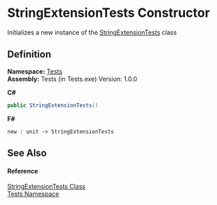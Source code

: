 # StringExtensionTests Constructor


Initializes a new instance of the <a href="T_Tests_StringExtensionTests.md">StringExtensionTests</a> class



## Definition
**Namespace:** <a href="N_Tests.md">Tests</a>  
**Assembly:** Tests (in Tests.exe) Version: 1.0.0

**C#**
``` C#
public StringExtensionTests()
```
**F#**
``` F#
new : unit -> StringExtensionTests
```



## See Also


#### Reference
<a href="T_Tests_StringExtensionTests.md">StringExtensionTests Class</a>  
<a href="N_Tests.md">Tests Namespace</a>  
